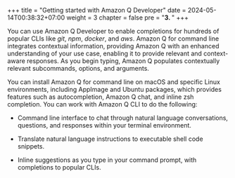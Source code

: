 +++
title = "Getting started with Amazon Q Developer"
date = 2024-05-14T00:38:32+07:00
weight = 3
chapter = false
pre = "<b>3. </b>"
+++

You can use Amazon Q Developer to enable completions for hundreds of popular CLIs like _git_, _npm_, _docker_, and _aws_. Amazon Q for command line integrates contextual information, providing Amazon Q with an enhanced understanding of your use case, enabling it to provide relevant and context-aware responses. As you begin typing, Amazon Q populates contextually relevant subcommands, options, and arguments.

You can install Amazon Q for command line on macOS and specific Linux environments, including AppImage and Ubuntu packages, which provides features such as autocompletion, Amazon Q chat, and inline zsh completion. You can work with Amazon Q CLI to do the following:

- Command line interface to chat through natural language conversations, questions, and responses within your terminal environment.

- Translate natural language instructions to executable shell code snippets.

- Inline suggestions as you type in your command prompt, with completions to popular CLIs.

